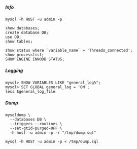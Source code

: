 ##### Info
```shell script
mysql -h HOST -u admin -p

show databases;
create database DB;
use DB;
show tables;

show status where `variable_name` = 'Threads_connected';
show processlist;
SHOW ENGINE INNODB STATUS;
```

##### Logging
```shell script
mysql> SHOW VARIABLES LIKE "general_log%";
mysql> SET GLOBAL general_log = 'ON';
less $general_log_file
```

##### Dump

```shell script
mysqldump \
  --databases DB \
  --triggers --routines \
  --set-gtid-purged=OFF \
  -h host -u admin -p -r "/tmp/dump.sql"

mysql -h HOST -u admin -p < /tmp/dump.sql
```
